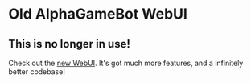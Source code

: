 <h1 aligh="center">Old AlphaGameBot WebUI</h1>
<h2>This is no longer in use!</h2>
<p>Check out the <a href="https://github.com/AlphaGameBot/WebUI/">new WebUI</a>.  It's got much more features, and a infinitely better codebase!</p>
